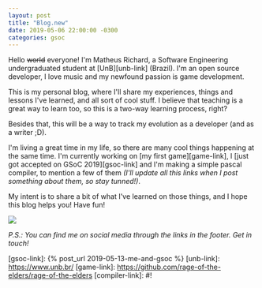 ```yaml
---
layout: post
title: "Blog.new"
date: 2019-05-06 22:00:00 -0300
categories: gsoc
---
```


Hello ~~world~~ everyone! I'm Matheus Richard, a Software Engineering undergraduated student at [UnB][unb-link] (Brazil). I'm an open source developer, I love music and my newfound passion is game development.

This is my personal blog, where I'll share my experiences, things and lessons I've learned, and all sort of cool stuff. I believe that teaching is a great way to learn too, so this is a two-way learning process, right?

Besides that, this will be a way to track my evolution as a developer (and as a writer ;D).

I'm living a great time in my life, so there are many cool things happening at the same time. I'm currently working on [my first game][game-link], I [just got accepted on GSoC 2019][gsoc-link] and I'm making a simple pascal compiler, to mention a few of them _(I'll update all this links when I post something about them, so stay tunned!)_.

My intent is to share a bit of what I've learned on those things, and I hope this blog helps you! Have fun!

<img loading="lazy" style="display: block; margin: 0 auto;" src="https://media.giphy.com/media/l1J3CbFgn5o7DGRuE/giphy.gif">

_P.S.: You can find me on social media through the links in the footer. Get in touch!_

[gsoc-link]: {% post_url 2019-05-13-me-and-gsoc %}
[unb-link]: https://www.unb.br/
[game-link]: https://github.com/rage-of-the-elders/rage-of-the-elders
[compiler-link]: #!

